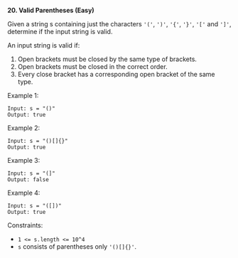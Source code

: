 <!-- https://leetcode.com/problems/valid-parentheses/description/ -->

**20. Valid Parentheses (Easy)**

Given a string s containing just the characters `'('`, `')'`, `'{'`, `'}'`, `'['` and `']'`, determine if the input string is valid.

An input string is valid if:

1. Open brackets must be closed by the same type of brackets.
2. Open brackets must be closed in the correct order.
3. Every close bracket has a corresponding open bracket of the same type.

Example 1:

```
Input: s = "()"
Output: true
```

Example 2:

```
Input: s = "()[]{}"
Output: true
```

Example 3:

```
Input: s = "(]"
Output: false
```

Example 4:

```
Input: s = "([])"
Output: true
```

Constraints:

- `1 <= s.length <= 10^4`
- `s` consists of parentheses only `'()[]{}'`.
